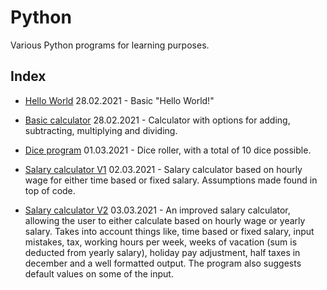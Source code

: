 # Python

Various Python programs for learning purposes.  

## Index
- [Hello World](https://github.com/davidusken/Python/blob/main/hello_world.py) 28.02.2021 - Basic "Hello World!"  
  
- [Basic calculator](https://github.com/davidusken/Python/blob/main/calculator_v1.py) 28.02.2021 - Calculator with options for adding, subtracting, multiplying and dividing. 
  
- [Dice program](https://github.com/davidusken/Python/blob/main/dice.py) 01.03.2021 - Dice roller, with a total of 10 dice possible.  
  
- [Salary calculator V1](https://github.com/davidusken/Python/blob/main/salary_calc.py) 02.03.2021 - Salary calculator based on hourly wage for either time based or fixed salary. Assumptions made found in top of code.  
  
- [Salary calculator V2](https://github.com/davidusken/Python/blob/main/salary_calc_v2.py) 03.03.2021 - An improved salary calculator, allowing the user to either calculate based on hourly wage or yearly salary. Takes into account things like, time based or fixed salary, input mistakes, tax, working hours per week, weeks of vacation (sum is deducted from yearly salary), holiday pay adjustment, half taxes in december and a well formatted output. The program also suggests default values on some of the input.  
